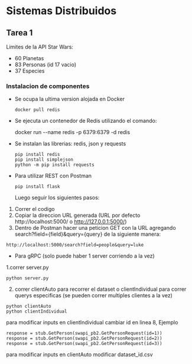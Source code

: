 # Sistemas Distribuidos

## Tarea 1
Limites de la API Star Wars:
- 60 Planetas
- 83 Personas (id 17 vacio)
- 37 Especies

### Instalacion de componentes

- Se ocupa la ultima version alojada en Docker
  ```
  docker pull redis
  ```
- Se ejecuta un contenedor de Redis utilizando el comando:

  docker run --name redis -p 6379:6379 -d redis
- Se instalan las librerias: redis, json y requests
  ```
  pip install redis
  pip install simplejson
  python -m pip install requests
  ```


- Para utilizar REST con Postman
  ```
  pip install flask
  ```
  Luego seguir los siguientes pasos:
 1. Correr el codigo
 2. Copiar la direccion URL generada (URL por defecto http://localhost:5000/ o http://127.0.0.1:5000/)
 3. Dentro de Postman hacer una peticion GET con la URL agregando search?field={field}&query={query} de la siguiente manera:
  ```
  http://localhost:5000/search?field=people&query=luke
  ```

- Para gRPC (solo puede haber 1 server corriendo a la vez)

1.correr server.py
```
python server.py
```
2. correr clientAuto para recorrer el dataset o clientIndividual para correr querys especificas (se pueden correr multiples clientes a la vez)
```
python clientAuto
python clientIndividual
```

para modificar inputs en clientIndividual cambiar id en linea 8, Ejemplo
```
response = stub.GetPerson(swapi_pb2.GetPersonRequest(id=1))
response = stub.GetPerson(swapi_pb2.GetPersonRequest(id=2))
response = stub.GetPerson(swapi_pb2.GetPersonRequest(id=3))
```
para modificar inputs en clientAuto modificar dataset_id.csv
